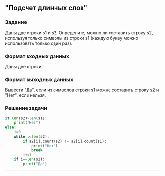 ## "Подсчет длинных слов"

### Задание

Даны две строки s1 и s2. Определите, можно ли составить строку s2, используя только символы из строки s1 (каждую букву можно использовать только один раз).

### Формат входных данных

Даны две строки.

### Формат выходных данных

Вывести "Да", если из символов строки s1 можно составить строку s2 и "Нет", если нельзя.

### Решение задачи

```python
if len(s2)>len(s1):
    print("Нет")
else:
    i=0
    while i<len(s2):
        if s2[i].count(s2) != s2[i].count(s1):
            print("Нет")
            break
        i+=1
    if i==len(s2):
        print("Да")
```

---

